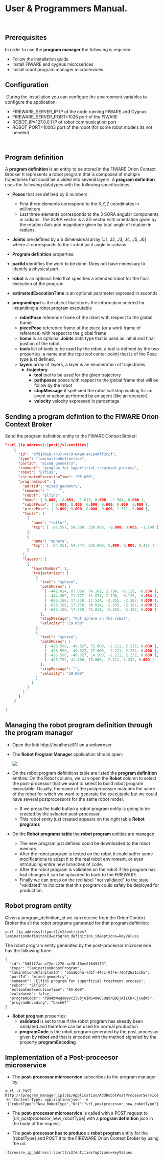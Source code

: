 ﻿# User & Programmers Manual. 
​
## Prerequisites

In order to use the **program manager** the following is required:
​
* Follow the installation guide [](doc/InstallationGuide.md)
* Install FIWARE and cygnus microserices
* Install robot program manager microservices
​
## Configuration
​
During the installation you can configure the environment variables to configure the application:
 * FIREWARE_SERVER_IP IP of the node running FIWARE and Cygnus
 * FIREWARE_SERVER_PORT=1026 port of the FIWARE
 * ROBOT_IP=127.0.0.1 IP of robot communication port
 * ROBOT_PORT=10003 port of the robot (for some robot models its not needed)

​
## Program definition 

A **program definition** is an entity to be stored in the FIWARE Orion Context Brocker
It represents a robot program that is composed of multiple trajectories that could be divided into several layers.
A **program definition** uses the following datatypes with the following specifications:
* **Poses** that are defined by 6 numbers:
  * First three elements correspond to the X,Y,Z coordinates in millimiters
  * Last three elements corresponds to the 3 SORA angular components in radians. 
    The SORA vector is a 3D vector with orientation given by the rotation Axis and magnitude given by total angle of rotation in radians.  
* **Joints** are defined by a 6 dimensional array [J1, J2, J3, J4, J5, J6] where Ji corresponds to the i robot joint angle in radians.  

* **Program definition** properties: 
* **partId** identifies the work to be done. Does not have necessary to identify a physical part.
* **robot** is an optional field that specifies a intended robot for the final execution of the program
* **estimatedExecutionTime** is an optional parameter expresed in seconds
* **programInput** is the object that stores the information needed for instantiting a robot program executable
  * **robotPose** reference frame of the robot with respect to the global frame
  * **piecePose** reference frame of the piece (or a work frame of reference) with respect to the global frame
  * **home** is an optional **Joints** data type that is used as initial and final postion of the robot.
  * **tools** list of tools to be used by the robot, a tool is defined by the two properties: a name and the tcp (tool center point) that is of the Pose type just defined.
  * **layers** array of layers, a layer is an enumeration of trajectories 
    * **trajectory** 
      * **tool** tool to be used for the given trajectory
      * **pathposes** poses with respect to the global frame that will be follow by the robot
      * **stopMessage** if speficied the robot will stop waiting for an event or action performed by an agent (like an operator)
      * **velocity** velocity expressed in percentage

## Sending a program defintion to the FIWARE Orion Context Broker

Send the program definition entity to the FIWARE Context Broker: 

```json
"curl [ip_address]:[port]/v2/entities[
    {
      "id": "bfd1d41b-7437-4479-8498-a41e4dff3ccf",
      "type": "laminationDefinition",
      "partId": "mixed_geometry",
      "comment": "program for superficial treatment process",
      "robot": "Elfin5",
      "estimatedExecutionTime": "65.000",
      "programInput": {
        "partId": "mixed_geometry",
        "comment": "  _  ",
        "robot": "Elfin5",
        "home": [ 0.000, -0.053, -1.610, 0.000, -1.584, 0.000 ],
        "robotPose": [ 0.000, 0.000, 0.000, 0.000, 0.000, 0.000 ],
        "piecePose": [ 0.000, 0.000, 0.000, 0.000, 1.571, 0.000 ],
        "tools": [          
          {
            "name": "roller",
            "tcp": [ -26.597, 59.309, 236.000, -0.008, 0.005, -1.149 ]
          },
          {
            "name": "sphere",
            "tcp": [ -24.551, 54.747, 236.000, 0.000, 0.000, 0.422 ]
          }
        ],
        "layers": [
          {
            "layerNumber": 1,
            "trajectories": [
              {
                "tool": "sphere",
                "pathPoses": [
                  [ -442.624, 87.069, 74.161, 2.790, -0.126, -0.034 ],
                  [ -444.369, 71.777, 31.874, 2.790, -0.126, -0.034 ],                 
                  [ -626.188, 17.750, 17.514, -2.255, -2.187, 0.000 ],
                  [ -626.188, 17.750, 30.014, -2.255, -2.187, 0.000 ],
                  [ -626.188, 17.750, 75.014, -2.255, -2.187, 0.000 ]
                ],
                "stopMessage": "Put sphere on the robot",
                "velocity": "20.000"
              },
              {
                "tool": "sphere",
                "pathPoses": [
                  [ -426.598, -49.327, 72.000, -2.211, 2.232, 0.000 ],
                  [ -426.598, -49.327, 27.000, -2.211, 2.232, 0.000 ],
                  [ -426.598, -49.327, 14.500, -2.211, 2.232, 0.000 ],                 
                  [ -425.752, 41.608, 75.000, -2.211, 2.232, 0.000 ]
                ],
                "stopMessage": "",
                "velocity": "20.000"
              }
            ]
          }
        ]
      }
    }  

]
```
## Managing the robot program definition through the **program manager**

 * Open the link http://localhost:81/ on a webwroser
 * The **Robot Program Manager** application should open:
 
    ![](/assets/robot_program_manager_01.png)

 * On the robot program definitions table are listed the **program definition** entities:
   On the Robot column, we can open the **Robot** column to select the post-processor that we want to select to build robot program executable. Usually, the name of the postprocessor matches the name of the robot for which we want to generate the executable but we could have several postprocessors for the same robot model.
   * If we press the build button a robot program entity is going to be created by the selected post-processor.
   * This robot entity just created appears on the right table **Robot programs**
 * On the **Robot programs table** the **robot program** entities are managed:
   * The new program just defined could be downloaded to the robot memory.
   * After the robot program is tested on the robot it could suffer some modifications to adapt it to the real robot enviroment, or even introducing entire new branches of code.
   * After the robot program is validated on the robot if the program has had changes it can be uploaded to back to the FIREWARE.
   * Finally we can press on the red label "not validated" to the state "validated" to indicate that this program could safely be deployed for production.

## Robot program entity

Given a program_definition_id we can retrieve from the Orion Context Broker the all the robot programs generated for that program definition:

```
curl [ip_address]:[port]/v2/entities?laminationDefinitonId=program_definition_id&options=keyValues
```

The robot program entity generated by the post-processor microservice has the following form:


```
{
  "id": "5d51f7ae-e72e-4276-ac70-10ee816d9179",
  "type": "laminationRobotProgram",
  "laminationDefinitonId": "5a1a6d4a-7d1f-4471-9f4e-7ddf2621cc65",
  "partId": "mixed_geometry",
  "comment": "Elfin5 program for superficial treatment process",
  "robot": "Elfin5",
  "estimatedExecutionTime": "65.000",
  "validated": false,
  "programCode": "PD94bWwgdmVyc2lvbj0iMS4m90SUQ9nQ9IjAiIC8+CjxGdW5", 
  "programEncoding": "base64"
}
```
* **Robot program** properties: 
  * **validated** is set to true if the robot program has already been validated and therefore can be used for normal production
  * **programCode** is the robot program generated by the post-processor given by **robot** and that is encoded with the method signaled by the property **programEncoding**

 
## Implementation of a Post-proceesor microservice
 
* The **post-processor microservice** subscribes to the program manager by:

```
curl -X POST http://[program_manager_ip]:81/Application/AddRobotPostProcesorService -H 'Content-Type: application/json' -d '{"robotType":"New_RobotType","Url":"url_postprocessor_new_robotType"}'
```
* The **post-processor microservice** is called with a POST request to [url_postprocessor_new_robotType] with a **program definition** json in the body of the request.

* The **post-processor has to produce** a **robot program** entity for the [robotType] and POST it to the FIREWARE Orion Context Broker by using the url:
```    
[fireware_ip_address]:[port]/v2/entities?options=keyValues
```    



